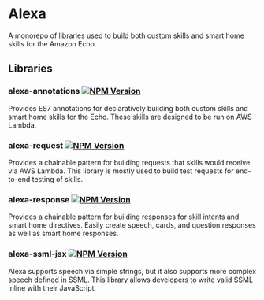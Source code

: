 # Alexa

A monorepo of libraries used to build both custom skills and smart home skills
for the Amazon Echo.

## Libraries

### alexa-annotations [![NPM Version](https://img.shields.io/npm/v/alexa-annotations.svg)](https://npmjs.org/package/alexa-annotations)
Provides ES7 annotations for declaratively building both custom skills and smart
home skills for the Echo. These skills are designed to be run on AWS Lambda.

### alexa-request [![NPM Version](https://img.shields.io/npm/v/alexa-request.svg)](https://npmjs.org/package/alexa-request)
Provides a chainable pattern for building requests that skills would receive via
AWS Lambda. This library is mostly used to build test requests for end-to-end
testing of skills.

### alexa-response [![NPM Version](https://img.shields.io/npm/v/alexa-response.svg)](https://npmjs.org/package/alexa-response)
Provides a chainable pattern for building responses for skill intents and smart
home directives. Easily create speech, cards, and question responses as well as
smart home responses.

### alexa-ssml-jsx [![NPM Version](https://img.shields.io/npm/v/alexa-ssml-jsx.svg)](https://npmjs.org/package/alexa-ssml-jsx)
Alexa supports speech via simple strings, but it also supports more complex
speech defined in SSML. This library allows developers to write valid SSML
inline with their JavaScript.
